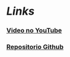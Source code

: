 # $Links$ 

### [Video no YouTube]()

### [Repositorio Github](https://github.com/2TDSPV-GS-01/DISRUPTIVE-ARCHITECTURES-IOT-IOB-GENERATIVE-IA)


